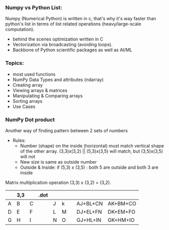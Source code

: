 ### Numpy vs Python List:
Numpy (Numerical Python) is written in c, that's why it's way faster than python's list in terms of list related operations (heavy/large-scale computation). 
- behind the scenes optimization written in C
- Vectorization via broadcasting (avoiding loops).
- Backbone of Python scientific packages as well as AI/ML

### Topics:
- most used functions
- NumPy Data Types and attributes (ndarray)
- Creating array
- Viewing arrays & matrices
- Manipulating & Comparing arrays
- Sorting arrays
- Use Cases

### NumPy Dot product
Another way of finding pattern between 2 sets of numbers

- Rules:
    - Number (shape) on the inside (horizontal) must match vertical shape of the other array. (3,3)x(3,2) || (5,3)x(3,5) will match, but (3,5)x(3,5) will not
    - New size is same as outside number
    - Outside & Inside: if (5,3) x (3,5) : both 5 are outside and both 3 are inside

Matrix multiplication operation (3,3) x (3,2) = (3,2).

|   |3,3|   |  .dot |   |   |        |          |          |
|---|---|---|-------|---|---|--------|----------|----------|
| A | B | C |       | J | k |        | AJ+BL+CN | AK+BM+CO |
| D | E | F |       | L | M |        | DJ+EL+FN | DK+EM+FO |
| G | H | I |       | N | O |        | GJ+HL+IN | GK+HM+IO |